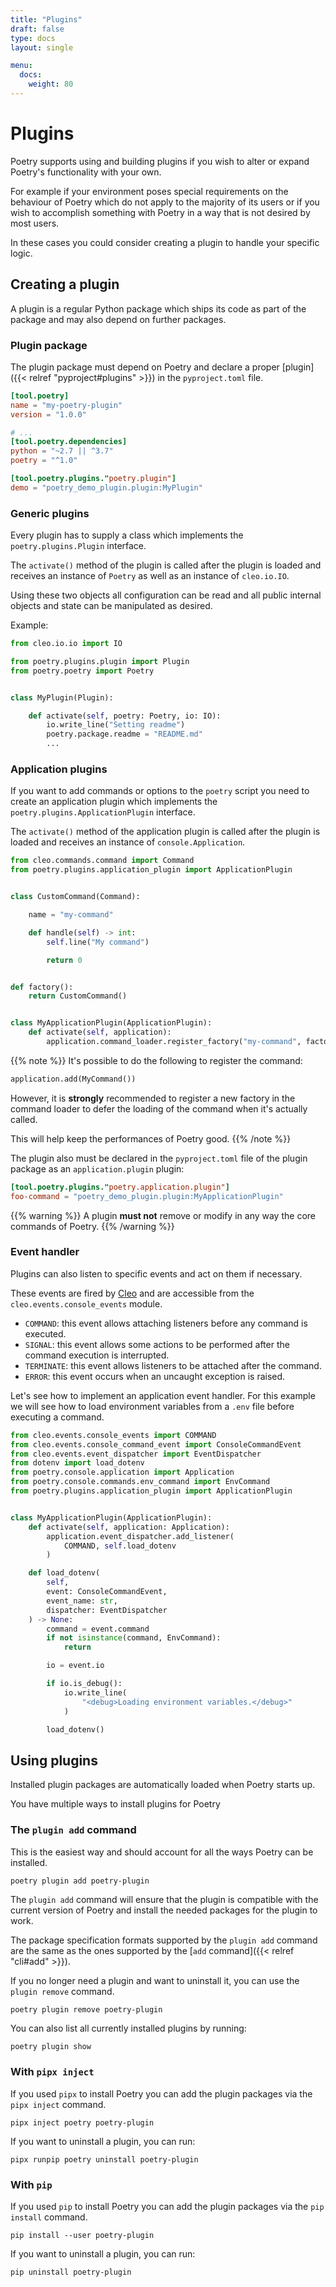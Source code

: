 ```yaml
---
title: "Plugins"
draft: false
type: docs
layout: single

menu:
  docs:
    weight: 80
---
```


# Plugins

Poetry supports using and building plugins if you wish to
alter or expand Poetry's functionality with your own.

For example if your environment poses special requirements
on the behaviour of Poetry which do not apply to the majority of its users
or if you wish to accomplish something with Poetry in a way that is not desired by most users.

In these cases you could consider creating a plugin to handle your specific logic.


## Creating a plugin

A plugin is a regular Python package which ships its code as part of the package
and may also depend on further packages.

### Plugin package

The plugin package must depend on Poetry
and declare a proper [plugin]({{< relref "pyproject#plugins" >}}) in the `pyproject.toml` file.

```toml
[tool.poetry]
name = "my-poetry-plugin"
version = "1.0.0"

# ...
[tool.poetry.dependencies]
python = "~2.7 || ^3.7"
poetry = "^1.0"

[tool.poetry.plugins."poetry.plugin"]
demo = "poetry_demo_plugin.plugin:MyPlugin"
```

### Generic plugins

Every plugin has to supply a class which implements the `poetry.plugins.Plugin` interface.

The `activate()` method of the plugin is called after the plugin is loaded
and receives an instance of `Poetry` as well as an instance of `cleo.io.IO`.

Using these two objects all configuration can be read
and all public internal objects and state can be manipulated as desired.

Example:

```python
from cleo.io.io import IO

from poetry.plugins.plugin import Plugin
from poetry.poetry import Poetry


class MyPlugin(Plugin):

    def activate(self, poetry: Poetry, io: IO):
        io.write_line("Setting readme")
        poetry.package.readme = "README.md"
        ...
```

### Application plugins

If you want to add commands or options to the `poetry` script you need
to create an application plugin which implements the `poetry.plugins.ApplicationPlugin` interface.

The `activate()` method of the application plugin is called after the plugin is loaded
and receives an instance of `console.Application`.

```python
from cleo.commands.command import Command
from poetry.plugins.application_plugin import ApplicationPlugin


class CustomCommand(Command):

    name = "my-command"

    def handle(self) -> int:
        self.line("My command")

        return 0


def factory():
    return CustomCommand()


class MyApplicationPlugin(ApplicationPlugin):
    def activate(self, application):
        application.command_loader.register_factory("my-command", factory)
```

{{% note %}}
It's possible to do the following to register the command:

```python
application.add(MyCommand())
```

However, it is **strongly** recommended to register a new factory
in the command loader to defer the loading of the command when it's actually
called.

This will help keep the performances of Poetry good.
{{% /note %}}

The plugin also must be declared in the `pyproject.toml` file of the plugin package
as an `application.plugin` plugin:

```toml
[tool.poetry.plugins."poetry.application.plugin"]
foo-command = "poetry_demo_plugin.plugin:MyApplicationPlugin"
```

{{% warning %}}
A plugin **must not** remove or modify in any way the core commands of Poetry.
{{% /warning %}}


### Event handler

Plugins can also listen to specific events and act on them if necessary.

These events are fired by [Cleo](https://github.com/sdispater/cleo)
and are accessible from the `cleo.events.console_events` module.

- `COMMAND`: this event allows attaching listeners before any command is executed.
- `SIGNAL`: this event allows some actions to be performed after the command execution is interrupted.
- `TERMINATE`: this event allows listeners to be attached after the command.
- `ERROR`: this event occurs when an uncaught exception is raised.

Let's see how to implement an application event handler. For this example
we will see how to load environment variables from a `.env` file before executing
a command.


```python
from cleo.events.console_events import COMMAND
from cleo.events.console_command_event import ConsoleCommandEvent
from cleo.events.event_dispatcher import EventDispatcher
from dotenv import load_dotenv
from poetry.console.application import Application
from poetry.console.commands.env_command import EnvCommand
from poetry.plugins.application_plugin import ApplicationPlugin


class MyApplicationPlugin(ApplicationPlugin):
    def activate(self, application: Application):
        application.event_dispatcher.add_listener(
            COMMAND, self.load_dotenv
        )

    def load_dotenv(
        self,
        event: ConsoleCommandEvent,
        event_name: str,
        dispatcher: EventDispatcher
    ) -> None:
        command = event.command
        if not isinstance(command, EnvCommand):
            return

        io = event.io

        if io.is_debug():
            io.write_line(
                "<debug>Loading environment variables.</debug>"
            )

        load_dotenv()
```


## Using plugins

Installed plugin packages are automatically loaded when Poetry starts up.

You have multiple ways to install plugins for Poetry

### The `plugin add` command

This is the easiest way and should account for all the ways Poetry can be installed.

```bash
poetry plugin add poetry-plugin
```

The `plugin add` command will ensure that the plugin is compatible with the current version of Poetry
and install the needed packages for the plugin to work.

The package specification formats supported by the `plugin add` command are the same as the ones supported
by the [`add` command]({{< relref "cli#add" >}}).

If you no longer need a plugin and want to uninstall it, you can use the `plugin remove` command.

```shell
poetry plugin remove poetry-plugin
```

You can also list all currently installed plugins by running:

```shell
poetry plugin show
```

### With `pipx inject`

If you used `pipx` to install Poetry you can add the plugin packages via the `pipx inject` command.

```shell
pipx inject poetry poetry-plugin
```

If you want to uninstall a plugin, you can run:

```shell
pipx runpip poetry uninstall poetry-plugin
```

### With `pip`

If you used `pip` to install Poetry you can add the plugin packages via the `pip install` command.

```shell
pip install --user poetry-plugin
```

If you want to uninstall a plugin, you can run:

```shell
pip uninstall poetry-plugin
```
